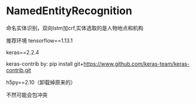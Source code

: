# NamedEntityRecognition
命名实体识别，双向lstm加crf,实体选取的是人物地点和机构

推荐环境
tensorflow==1.13.1

keras==2.2.4

keras-contrib by: pip install git+https://www.github.com/keras-team/keras-contrib.git

h5py==2.10（卸载掉原来的）

不然可能会包冲突


